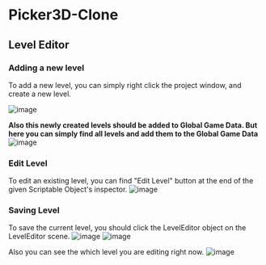# Picker3D-Clone

## Level Editor

### Adding a new level

To add a new level, you can simply right click the project window, and create a new level.

![image](https://github.com/atakaly/Picker3D-Clone/assets/79188326/2ecd0bd8-1b2f-4f7b-8b04-d47fa2e595f8)

**Also this newly created levels should be added to Global Game Data. But here you can simply find all levels and add them to the Global Game Data**
![image](https://github.com/atakaly/Picker3D-Clone/assets/79188326/f529892d-3917-45cb-8340-be3e75ed26f1)


### Edit Level

To edit an existing level, you can find "Edit Level" button at the end of the given Scriptable Object's inspector.
![image](https://github.com/atakaly/Picker3D-Clone/assets/79188326/a05e3f7f-282c-4d67-8ae8-0e42ffefa11f)


### Saving Level

To save the current level, you should click the LevelEditor object on the LevelEditor scene.
![image](https://github.com/atakaly/Picker3D-Clone/assets/79188326/272d67aa-98c3-42c0-905b-dd7f5da9bb4b)
![image](https://github.com/atakaly/Picker3D-Clone/assets/79188326/0f607f62-32be-4910-b5fa-8553370e45d2)

Also you can see the which level you are editing right now.
![image](https://github.com/atakaly/Picker3D-Clone/assets/79188326/66f371e5-e053-4319-9896-512669245321)

